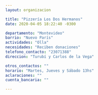```yaml
---
layout: organizacion

title: "Pizzería Los Dos Hermanos"
date: 2020-04-05 18:22:40 -0300

departamento: "Montevideo"
barrio: "Nuevo París"
actividades: "Olla"
necesidades: "Reciben donaciones"
telefono_contacto: "23071388"
direccion: "Turubí y Carlos de la Vega"

otros_contactos: ""
horario: "Martes, Jueves y Sábado 13hs"
aclaraciones: ""
cuenta_bancaria: ""

---
```

